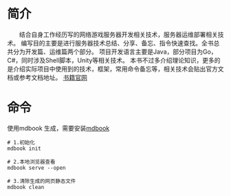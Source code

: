 # 简介
&emsp;&emsp;结合自身工作经历写的网络游戏服务器开发相关技术，服务器运维部署相关技术。 编写目的主要是进行服务器技术总结、分享、备忘、指令快速查找。全书总共分为开发篇、运维篇两个部分。 项目开发语言主要是Java，部分项目为Go，C#，同时涉及Shell脚本，Unity等相关技术。 本书不过多介绍理论知识，更多的是介绍实际项目中使用到的技术，框架，常用命令备忘等，相关技术会贴出官方文档或参考文档地址。
[书籍官网](https://jzyong.github.io/GameDevAndOps)

# 命令
使用mdbook 生成，需要安装[mdbook](https://github.com/rust-lang/mdBook)
    
```shell script
# 1.初始化
mdbook init

# 2.本地浏览器查看
mdbook serve --open

# 3.清除生成的网页静态文件
mdbook clean
```  

